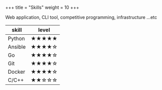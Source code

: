 +++
title = "Skills"
weight = 10
+++

Web application, CLI tool, competitive programming, infrastructure ...etc

| skill | level |
| ----- | ----- |
| Python |★★★★★ |
| Ansible |★★★★☆ |
| Go    |★★★★☆ |
| Git   |★★★★☆ |
| Docker |★★★★☆ |
| C/C++ |★★☆☆☆ |

